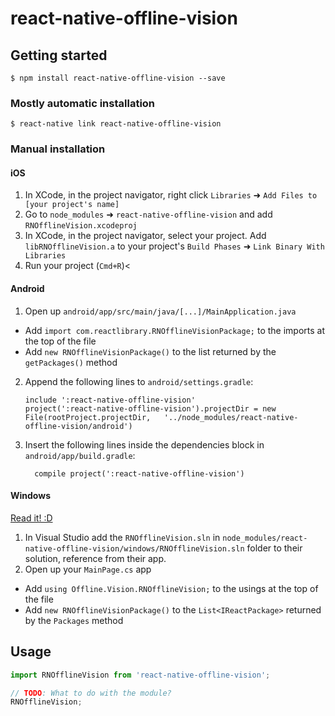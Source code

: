 
# react-native-offline-vision

## Getting started

`$ npm install react-native-offline-vision --save`

### Mostly automatic installation

`$ react-native link react-native-offline-vision`

### Manual installation


#### iOS

1. In XCode, in the project navigator, right click `Libraries` ➜ `Add Files to [your project's name]`
2. Go to `node_modules` ➜ `react-native-offline-vision` and add `RNOfflineVision.xcodeproj`
3. In XCode, in the project navigator, select your project. Add `libRNOfflineVision.a` to your project's `Build Phases` ➜ `Link Binary With Libraries`
4. Run your project (`Cmd+R`)<

#### Android

1. Open up `android/app/src/main/java/[...]/MainApplication.java`
  - Add `import com.reactlibrary.RNOfflineVisionPackage;` to the imports at the top of the file
  - Add `new RNOfflineVisionPackage()` to the list returned by the `getPackages()` method
2. Append the following lines to `android/settings.gradle`:
  	```
  	include ':react-native-offline-vision'
  	project(':react-native-offline-vision').projectDir = new File(rootProject.projectDir, 	'../node_modules/react-native-offline-vision/android')
  	```
3. Insert the following lines inside the dependencies block in `android/app/build.gradle`:
  	```
      compile project(':react-native-offline-vision')
  	```

#### Windows
[Read it! :D](https://github.com/ReactWindows/react-native)

1. In Visual Studio add the `RNOfflineVision.sln` in `node_modules/react-native-offline-vision/windows/RNOfflineVision.sln` folder to their solution, reference from their app.
2. Open up your `MainPage.cs` app
  - Add `using Offline.Vision.RNOfflineVision;` to the usings at the top of the file
  - Add `new RNOfflineVisionPackage()` to the `List<IReactPackage>` returned by the `Packages` method


## Usage
```javascript
import RNOfflineVision from 'react-native-offline-vision';

// TODO: What to do with the module?
RNOfflineVision;
```
  